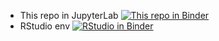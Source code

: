 
* This repo in JupyterLab [![This repo in Binder](https://mybinder.org/badge_logo.svg)](https://mybinder.org/v2/gh/teator/test-env/HEAD)
* RStudio env [![RStudio in Binder](https://mybinder.org/badge_logo.svg)](http://mybinder.org/v2/gh/binder-examples/r/master?urlpath=rstudio)




